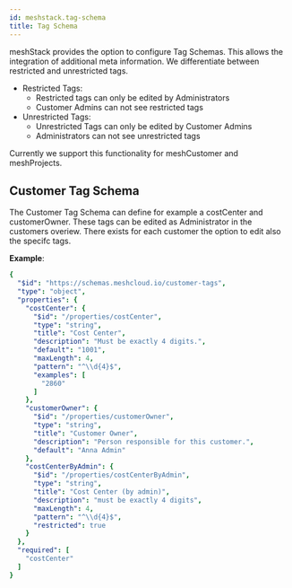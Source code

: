 ```yaml
---
id: meshstack.tag-schema
title: Tag Schema
---
```


meshStack provides the option to configure Tag Schemas. This allows the integration of additional meta information.
We differentiate between restricted and unrestricted tags.

- Restricted Tags:
    - Restricted tags can only be edited by Administrators
    - Customer Admins can not see restricted tags
- Unrestricted Tags:
    - Unrestricted Tags can only be edited by Customer Admins
    - Administrators can not see unrestricted tags

Currently we support this functionality for meshCustomer and meshProjects.

## Customer Tag Schema

The Customer Tag Schema can define for example a costCenter and customerOwner. These tags can be edited as Administrator in the customers overiew. There exists for each customer the option to edit also the specifc tags.

**Example**:

```YAML
{
  "$id": "https://schemas.meshcloud.io/customer-tags",
  "type": "object",
  "properties": {
    "costCenter": {
      "$id": "/properties/costCenter",
      "type": "string",
      "title": "Cost Center",
      "description": "Must be exactly 4 digits.",
      "default": "1001",
      "maxLength": 4,
      "pattern": "^\\d{4}$",
      "examples": [
        "2860"
      ]
    },
    "customerOwner": {
      "$id": "/properties/customerOwner",
      "type": "string",
      "title": "Customer Owner",
      "description": "Person responsible for this customer.",
      "default": "Anna Admin"
    },
    "costCenterByAdmin": {
      "$id": "/properties/costCenterByAdmin",
      "type": "string",
      "title": "Cost Center (by admin)",
      "description": "must be exactly 4 digits",
      "maxLength": 4,
      "pattern": "^\\d{4}$",
      "restricted": true
    }
  },
  "required": [
    "costCenter"
  ]
}
```
